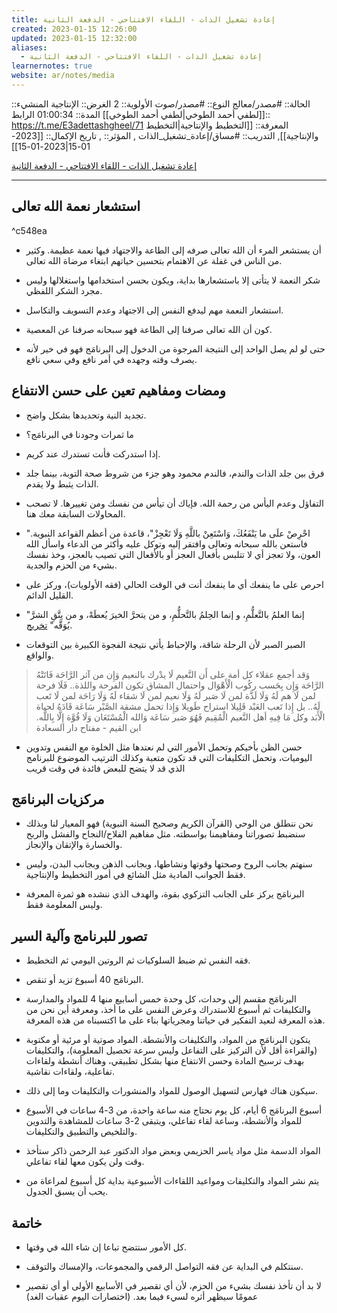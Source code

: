 ```yaml
---
title: إعادة تشغيل الذات - اللقاء الافتتاحي - الدفعة الثانية
created: 2023-01-15 12:26:00
updated: 2023-01-15 12:32:00
aliases:
  - إعادة تشغيل الذات - اللقاء الافتتاحي - الدفعة الثانية
learnernotes: true
website: ar/notes/media
---
```


الحالة:: #مصدر/معالج
النوع:: #مصدر/صوت
اﻷولوية:: 2
الغرض:: الإنتاجية
المنشيء:: [[لطفي أحمد الطوخي|لطفي أحمد الطوخي]]
المدة:: 01:00:34
الرابط:: <https://t.me/E3adettashgheel/71>
المعرفة:: [[التخطيط واﻹنتاجية|التخطيط واﻹنتاجية]],
التدريب:: #مساق/إعادة_تشغيل_الذات ,
المؤثر:: ,
تاريخ اﻹكمال:: [[2023-01-15|2023-01-15]]

[إعادة تشغيل الذات - اللقاء الافتتاحي - الدفعة الثانية](https://t.me/E3adettashgheel/71)

---

## استشعار نعمة الله تعالى

^c548ea

- أن يستشعر المرء أن الله تعالى صرفه إلى الطاعة والاجتهاد فيها نعمة عظيمة. وكثير من الناس في غفلة عن الاهتمام بتحسين حياتهم ابتغاء مرضاة الله تعالى.

- شكر النعمة لا يتأتى إلا باستشعارها بداية، ويكون بحسن استخدامها واستغلالها وليس مجرد الشكر اللفظي.

- استشعار النعمة مهم ليدفع النفس إلى الاجتهاد وعدم التسويف والتكاسل.

- كون أن الله تعالى صرفنا إلى الطاعة فهو سبحانه صرفنا عن المعصية.

- حتى لو لم يصل الواحد إلى النتيجة المرجوة من الدخول إلى البرنامَج فهو في خير لأنه يصرف وقته وجهده في أمر نافع وفي سعي نافع.

## ومضات ومفاهيم تعين على حسن الانتفاع

- تجديد النية وتحديدها بشكل واضح.

- ما ثمرات وجودنا في البرنامَج؟

- إذا استدركت فأنت تستدرك عند كريم.

- فرق بين جلد الذات والندم، فالندم محمود وهو جزء من شروط صحة التوبة، بينما جلد الذات يثبط ولا يقدم.

- التفاؤل وعدم اليأس من رحمة الله. فإياك أن تيأس من نفسك ومن تغييرها. لا تصحب المحاولات السابقة معك هنا.

- "احْرِصْ علَى ما يَنْفَعُكَ، وَاسْتَعِنْ باللَّهِ وَلَا تَعْجِزْ"، قاعدة من أعظم القواعد النبوية. فاستعن بالله سبحانه وتعالى وافتقر إليه وتوكل عليه وأكثر من الدعاء واسأل الله العون، ولا تعجز أي لا تتلبس بأفعال العجز أو بالأفعال التي تصيب بالعجز، وخذ نفسك بشيء من الحزم والجدية.

- احرص على ما ينفعك أي ما ينفعك أنت في الوقت الحالي (فقه اﻷولويات)، وركز على القليل الدائم.

- "إنما العلمُ بالتَّعلُّمِ، و إنما الحِلمُ بالتَّحلُّمِ، و من يتحرَّ الخيرَ يُعطَهْ، و من يتَّقِ الشرَّ يُوَقَّه" [تخريج](https://dorar.net/h/hQLdnemz).

- الصبر الصبر لأن الرحلة شاقة، والإحباط يأتي نتيجة الفجوة الكبيرة بين التوقعات والواقع.

> وَقد أجمع عقلاء كل أمة على أَن النَّعيم لَا يدْرك بالنعيم وَإِن من آثر الرَّاحَة فَاتَتْهُ الرَّاحَة وَإِن بِحَسب ركُوب الْأَهْوَال واحتمال المشاق تكون الفرحة واللذة..
> فَلَا فرحة لمن لَا هم لَهُ وَلَا لَذَّة لمن لَا صَبر لَهُ وَلَا نعيم لمن لَا شقاء لَهُ وَلَا رَاحَة لمن لَا تَعب لَهُ..
> بل إِذا تَعب العَبْد قَلِيلا استراح طَويلا وَإِذا تحمل مشقة الصَّبْر سَاعَة قَادَهُ لحياة الْأَبَد وكل مَا فِيهِ أهل النَّعيم الْمُقِيم فَهُوَ صَبر سَاعَة وَالله الْمُسْتَعَان وَلَا قُوَّة إِلَّا بِاللَّه.
> ابن القيم - مفتاح دار السعادة

- حسن الظن بأخيكم وتحمل الأمور التي لم نعتدها مثل الخلوة مع النفس وتدوين اليوميات، وتحمل التكليفات التي قد تكون متعبة وكذلك الترتيب الموضوع للبرنامج الذي قد لا يتضح للبعض فائدة في وقت قريب

## مركزيات البرنامَج

- نحن ننطلق من الوحي (القرآن الكريم وصحيح السنة النبوية) فهو المعيار لنا وبذلك سنضبط تصوراتنا ومفاهيمنا بواسطته. مثل مفاهيم الفلاح/النجاح والفشل والربح والخسارة والإتقان والإنجاز.

- سنهتم بجانب الروح وصحتها وقوتها ونشاطها، وبجانب الذهن وبجانب البدن، وليس فقط الجوانب المادية مثل الشائع في أمور التخطيط والإنتاجية.

- البرنامَج يركز على الجانب التزكوي بقوة، والهدف الذي ننشده هو ثمرة المعرفة وليس المعلومة فقط.

## تصور للبرنامج وآلية السير

- فقه النفس ثم ضبط السلوكيات ثم الروتين اليومي ثم التخطيط.

- البرنامَج 40 أسبوع تزيد أو تنقص.

- البرنامَج مقسم إلى وحدات، كل وحدة خمس أسابيع منها 4 للمواد والمدارسة والتكليفات ثم أسبوع للاستدراك وعرض النفس على ما أخذ، ومعرفة أين نحن من هذه المعرفة لنعيد التفكير في حياتنا ومجرياتها بناء على ما اكتسبناه من هذه المعرفة.

- يتكون البرنامَج من المواد، والتكليفات والأنشطة. المواد صوتية أو مرئية أو مكتوبة (والقراءة أقل لأن التركيز على التفاعل وليس سرعة تحصيل المعلومة)، والتكليفات بهدف ترسيخ المادة وحسن الانتفاع منها بشكل تطبيقي، وهناك أنشطة ولقاءات تفاعلية، ولقاءات نقاشية.

- سيكون هناك فهارس لتسهيل الوصول للمواد والمنشورات والتكليفات وما إلى ذلك.

- أسبوع البرنامَج 6 أيام، كل يوم نحتاج منه ساعة واحدة، من 3-4 ساعات في الأسبوع للمواد واﻷنشطة، وساعة لقاء تفاعلي، ويتبقى 2-3 ساعات للمشاهدة والتدوين والتلخيص والتطبيق والتكليفات.

- المواد الدسمة مثل مواد ياسر الحزيمي وبعض مواد الدكتور عبد الرحمن ذاكر ستأخذ وقت ولن يكون معها لقاء تفاعلي.

- يتم نشر المواد والتكليفات ومواعيد اللقاءات الأسبوعية بداية كل أسبوع لمراعاة من يحب أن يسبق الجدول.

## خاتمة

- كل الأمور ستتضح تباعا إن شاء الله في وقتها.

- سنتكلم في البداية عن فقه التواصل الرقمي والمجموعات، واﻹمساك والتوقف.

- لا بد أن تأخذ نفسك بشيء من الحزم، لأن أي تقصير في الأسابيع الأولى أو أي تقصير عمومًا سيظهر أثره لسيء فيما بعد. (اختصارات اليوم عقبات الغد)
